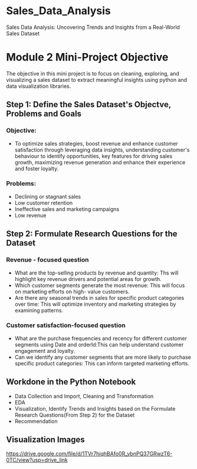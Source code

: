 # Sales_Data_Analysis
Sales Data Analysis: Uncovering Trends and Insights from a Real-World Sales Dataset

# Module 2 Mini-Project Objective
The objective in this mini project is to focus on cleaning, exploring, and visualizing a sales dataset to extract meaningful insights using python and data visualization libraries.

## Step 1: Define the Sales Dataset's Objectve, Problems and Goals
### Objective:
- To optimize sales strategies, boost revenue and enhance customer satisfaction through leveraging data insights, understanding customer's behaviour to identify opportunities, key features for driving sales growth, maximizing revenue generation and enhance their experience and foster loyalty.
  
### Problems:
- Declining or stagnant sales
- Low customer retention
- Ineffective sales and marketing campaigns
- Low revenue

## Step 2: Formulate Research Questions for the Dataset
### Revenue - focused question
- What are the top-selling products by revenue and quantity: Ths will highlight key revenue drivers and potential areas for growth.
- Which customer segments generate the most revenue: This will focus on marketing efforts on high- value customers.
- Are there any seasonal trends in sales for specific product categories over time: This will optimize inventory and marketing strategies by examining patterns.
  
### Customer satisfaction-focused question
- What are the purchase frequencies and recency for different customer segments using Date and orderId:This can help understand customer engagement and loyalty.
- Can we identify any customer segments that are more likely to purchase specific product categories: This can inform targeted marketing efforts.

## Workdone in the Python Notebook
- Data Collection and Import, Cleaning and Transformation
- EDA
- Visualization, Identify Trends and Insights based on the Formulate Research Questions(From Step 2) for the Dataset
- Recommendation

## Visualization Images
https://drive.google.com/file/d/1TVr7hiqhBAfo0R_vbnPQ37GRwzT6-0TC/view?usp=drive_link

  

